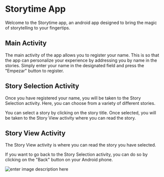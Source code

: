 # Storytime App

Welcome to the Storytime app, an android app designed to bring the magic of storytelling to your fingertips.

## Main Activity

The main activity of the app allows you to register your name. This is so that the app can personalize your experience by addressing you by name in the stories. Simply enter your name in the designated field and press the "Empezar" button to register.

## Story Selection Activity

Once you have registered your name, you will be taken to the Story Selection activity. Here, you can choose from a variety of different stories.

You can select a story by clicking on the story title. Once selected, you will be taken to the Story View activity where you can read the story.

## Story View Activity

The Story View activity is where you can read the story you have selected.

If you want to go back to the Story Selection activity, you can do so by clicking on the "Back" button on your Android phone.

![enter image description here](https://imgur.com/a/zafjGn2)
